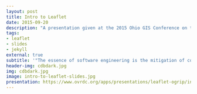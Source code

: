 ```yaml
---
layout: post
title: Intro to Leaflet
date: 2015-09-20
description: "A presentation given at the 2015 Ohio GIS Conference on the Leaflet JavaScript API with several easy to follow examples."
tags:
- leaflet
- slides
- jekyll
external: true
subtitle: '"The essence of software engineering is the mitigation of complexity."<br>~ Vladimir Agafonkin'
header-img: cdbdark.jpg
img: cdbdark.jpg
image: intro-to-leaflet-slides.jpg
presentation: https://www.ovrdc.org/apps/presentations/leaflet-ogrip/index.html#/
---
```

